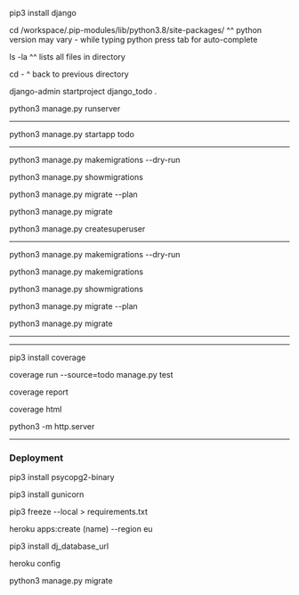 pip3 install django

cd /workspace/.pip-modules/lib/python3.8/site-packages/
^^ python version may vary - while typing python press tab for auto-complete

ls -la
^^ lists all files in directory

cd -
^ back to previous directory

django-admin startproject django_todo .

python3 manage.py runserver

----------------------

python3 manage.py startapp todo

-----------------------------

python3 manage.py makemigrations --dry-run

python3 manage.py showmigrations

python3 manage.py migrate --plan

python3 manage.py migrate

python3 manage.py createsuperuser

-----------------------

python3 manage.py makemigrations --dry-run

python3 manage.py makemigrations

python3 manage.py showmigrations

python3 manage.py migrate --plan

python3 manage.py migrate

--------------------
---------------------

pip3 install coverage

coverage run --source=todo manage.py test

coverage report

coverage html

python3 -m http.server

-----------------
### Deployment

pip3 install psycopg2-binary

pip3 install gunicorn

pip3 freeze --local > requirements.txt

heroku apps:create (name) --region eu

pip3 install dj_database_url

heroku config

python3 manage.py migrate